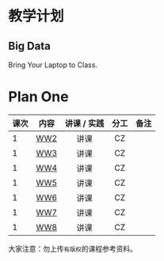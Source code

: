 # 教学计划

## Big Data

Bring Your Laptop to Class. 

# Plan One

| 课次     |  内容    | 讲课 / 实践     |  分工  |备注       |
| :---      |   :----:    |   :----:    |    :----:    |       ---: |
|   1       | [WW2](../WW2/WW2-Plan.md) |  讲课    |     CZ     |         |
|   1       | [WW3](../WW3/WW3-Plan.md) |  讲课    |     CZ     |         |
|   1       | [WW4](../WW4/WW4-Plan.md) |  讲课    |     CZ     |         |
|   1       | [WW5](../WW5/WW5-Plan.md) |  讲课    |     CZ     |         |
|   1       | [WW6](../WW2/WW2-Plan.md) |  讲课    |     CZ     |         |
|   1       | [WW7](../WW2/WW2-Plan.md) |  讲课    |     CZ     |         |
|   1       | [WW8](../WW2/WW2-Plan.md) |  讲课    |     CZ     |         |





大家注意：勿上传``有版权``的课程参考资料。
